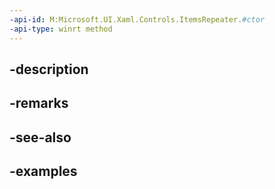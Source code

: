 ```yaml
---
-api-id: M:Microsoft.UI.Xaml.Controls.ItemsRepeater.#ctor
-api-type: winrt method
---
```


## -description

## -remarks

## -see-also

## -examples

